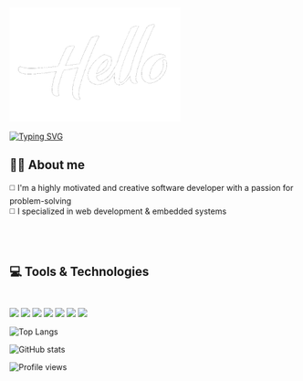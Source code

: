 <div style="align : center;
            background-image : url(Imgs/fireworks.gif);
            background-size : cover; " >
  <div >
    <img src="Imgs/hellooo.gif" width="300" height="200" alt="missing GIF"  />
 </div>
      
  
  <a href="https://git.io/typing-svg"><img src="https://readme-typing-svg.demolab.com?font=Segoe+Print&color=FFFFFF&duration=2500&pause=100&center=true&multiline=true&repeat=false&width=435&height=200&lines=+Hey...;I'm+Mahmoud;A Software+developer;Welcome+to+my++mind+palace" alt="Typing SVG" /></a>
  
         

</div>


## 🙋‍♂️ About me
◻️ I'm a highly motivated and creative software developer with a passion for problem-solving <br>
◻️ I specialized in web development & embedded systems <br>



<br>
<br>


## 💻 Tools & Technologies <br> <br>
  
![](https://img.shields.io/badge/JS-VUE.js-informational?style=flate&logo=vue.js&logoColor=04dd04&color=04dd04)
![](https://img.shields.io/badge/CSS-Bootstrap-informational?style=flate&logo=bootstrap&logoColor=8A66DF&color=471D87)
![](https://img.shields.io/badge/PHP-Laravel-informational?style=flate&logo=laravel&logoColor=aaffff&color=0404ff)
![](https://img.shields.io/badge/My-SQL-informational?style=flate&logo=mysql&logoColor=57C7E4&color=F29111)
![](https://img.shields.io/badge/C++-problem%20solving-informational?style=flate&logo=Cplusplus&logoColor=5E97D0&color=044F88)
![](https://img.shields.io/badge/Arduino-informationl?style=flate&logo=arduino&logoColor=00979C&color=555555)
![](https://img.shields.io/badge/Dart-Flutter-informational?style=flate&logo=Flutter&logoColor=42A5F5&color=42A5F5)


![Top Langs](https://github-readme-stats.vercel.app/api/top-langs/?username=MahmoudAhmed2003&theme=tokyonight)


![GitHub stats](https://github-readme-stats.vercel.app/api?username=MahmoudAhmed2003&show_icons=true&theme=tokyonight)  


![Profile views](https://gpvc.arturio.dev/MahmoudAhmed2003)  


